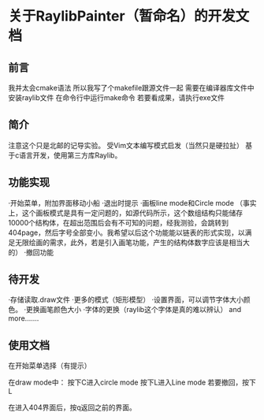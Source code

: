 # 关于RaylibPainter（暂命名）的开发文档
## 前言
我并太会cmake语法
所以我写了个makefile跟源文件一起
需要在编译器库文件中安装raylib文件
在命令行中运行make命令
若要看成果，请执行exe文件
## 简介
注意这个只是北邮的记导实验。
受Vim文本编写模式启发（当然只是硬拉扯）
基于c语言开发，使用第三方库Raylib。

## 功能实现
·开始菜单，附加界面移动小船
·退出时提示
·画板line mode和Circle mode
（事实上，这个画板模式是具有一定问题的，如源代码所示，这个数组结构只能储存10000个结构体，在超出范围后会有不可知的问题，经我测验，会跳转到404page，然后字号全部变小。我希望以后这个功能能以链表的形式实现，以满足无限绘画的需求，此外，若是引入画笔功能，产生的结构体数字应该是相当大的）
·撤回功能
## 待开发
·存储读取.draw文件
·更多的模式（矩形模型）
·设置界面，可以调节字体大小颜色。
·更换画笔颜色大小
·字体的更换（raylib这个字体是真的难以辨认）
and more.......
## 使用文档
在开始菜单选择（有提示）

在draw mode中：
按下C进入circle mode
按下L进入Line mode
若要撤回，按下L

在进入404界面后，按q返回之前的界面。


